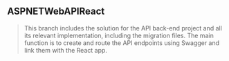 ## ASPNETWebAPIReact
> This branch includes the solution for the API back-end project and all its relevant implementation, including the migration files. The main function is to create and route the API endpoints using Swagger and link them with the React app.
